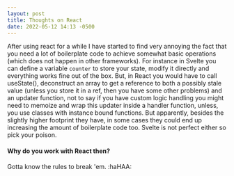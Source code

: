 ```yaml
---
layout: post
title: Thoughts on React
date: 2022-05-12 14:13 -0500
---
```


After using react for a while I have started to find very annoying the fact that you need a lot of boilerplate code to achieve somewhat basic operations (which does not happen in other frameworks). For instance in Svelte you can define a variable `counter` to store your state, modify it directly and everything works fine out of the box. But, in React you would have to call useState(), deconstruct an array to get a reference to both a possibly stale value (unless you store it in a ref, then you have some other problems) and an updater function, not to say if you have custom logic handling you might need to memoize and wrap this updater inside a handler function, unless, you use classes with instance bound functions. But apparently, besides the slightly higher footprint they have, in some cases they could end up increasing the amount of boilerplate code too. Svelte is not perfect either so pick your poison.

#### Why do you work with React then?

Gotta know the rules to break 'em. :haHAA:
